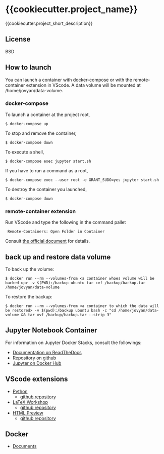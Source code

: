 # {{cookiecutter.project_name}}
{{cookiecutter.project_short_description}}

## License
BSD

## How to launch
You can launch a container with docker-compose or with the remote-container extension in VScode.
A data volume will be mounted at /home/jovyan/data-volume.
### docker-compose
To launch a container at the project root, 

    $ docker-compose up

To stop and remove the container,

    $ docker-compose down
    
To execute a shell,

    $ docker-compose exec jupyter start.sh

If you have to run a command as a root,

    $ docker-compose exec --user root -e GRANT_SUDO=yes jupyter start.sh

To destroy the container you launched,

    $ docker-compose down


### remote-container extension
Run VScode and type the following in the command pallet

     Remote-Containers: Open Folder in Container
     
Consult [the official document](https://code.visualstudio.com/docs/remote/containers) for details.

## back up and restore data volume

To back up the volume:

    $ docker run --rm --volumes-from <a container whoes volume will be backed up> -v $(PWD):/backup ubuntu tar cvf /backup/backup.tar /home/jovyan/data-volume

To restore the backup:

    $ docker run --rm --volumes-from <a container to which the data will be restored> -v $(pwd):/backup ubuntu bash -c "cd /home/jovyan/data-volume && tar xvf /backup/backup.tar --strip 3"

## Jupyter Notebook Container
For information on Jupyter Docker Stacks, consult the followings:
  * [Documentation on ReadTheDocs](https://jupyter-docker-stacks.readthedocs.io/en/latest/index.html)
  * [Repository on github](https://github.com/jupyter/docker-stacks)
  * [Jupyter on Docker Hub](https://hub.docker.com/u/jupyter/)

## VScode extensions
* [Python](https://marketplace.visualstudio.com/items?itemName=ms-python.python)
    * [github repository](https://github.com/Microsoft/vscode-python)
* [LaTeX Workshop](https://marketplace.visualstudio.com/items?itemName=James-Yu.latex-workshop)
    * [github repository](https://github.com/James-Yu/LaTeX-Workshop/)
* [HTML Preview](https://marketplace.visualstudio.com/items?itemName=tht13.html-preview-vscode)
    * [github repository](https://github.com/tht13/html-preview-vscode)

## Docker
* [Documents](https://docs.docker.com/)